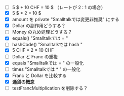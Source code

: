 - [ ] 5 $ + 10 CHF = 10 $ （レートが 2 : 1 の場合）
- [x] 5 $ * 2 = 10 $
- [x] amount を private "Smalltalkでは変更非推奨" にする
- [x] Dollar の副作用どうする？
- [ ] Money の丸め処理どうする？
- [x] equals() "Smalltalkでは = "
- [ ] hashCode() "Smalltalkでは hash "
- [x] 5 CHF * 2 = 10 CHF
- [ ] Dollar と Franc の重複
- [x] equals "Smalltalkでは = " の一般化
- [ ] times "Smalltalkでは * " の一般化
- [x] Franc と Dollar を比較する
- [x] **通貨の概念**
- [ ] testFrancMultiplication を削除する？
